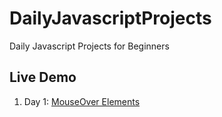 # DailyJavascriptProjects
Daily Javascript Projects for Beginners

## Live Demo
1. Day 1: [MouseOver Elements](https://raw.githack.com/pmging/DailyJavascriptProjects/main/MouseOverElements/index.html)
